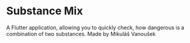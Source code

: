 # Substance Mix

A Flutter application, allowing you to quickly check, how dangerous is a combination of two substances.
Made by Mikuláš Vanoušek